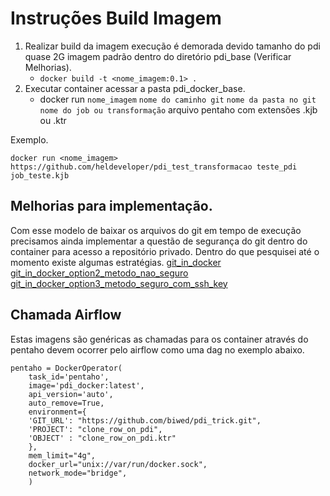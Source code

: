 # Instruções Build Imagem


1. Realizar build da imagem execução é demorada devido tamanho do pdi quase 2G imagem padrão dentro do diretório pdi_base (Verificar Melhorias).
    * `docker build -t <nome_imagem:0.1> .`
2. Executar container acessar a pasta pdi_docker_base.
    * docker run `nome_imagem` `nome do caminho git` `nome da pasta no git` `nome do job ou transformação` arquivo pentaho com extensões .kjb ou .ktr

Exemplo.
```
docker run <nome_imagem> https://github.com/heldeveloper/pdi_test_transformacao teste_pdi job_teste.kjb
```

## Melhorias para implementação.

Com esse modelo de baixar os arquivos do git em tempo de execução precisamos ainda implementar a questão de segurança do git dentro do container para acesso a repositório privado.
Dentro do que pesquisei até o momento existe algumas estratégias.
[git_in_docker](https://www.baeldung.com/ops/dockerfile-git-strategies)
[git_in_docker_option2_metodo_nao_seguro](https://pt.stackoverflow.com/questions/113663/clonar-reposit%C3%B3rio-privado-passando-senha-como-par%C3%A2metro)
[git_in_docker_option3_metodo_seguro_com_ssh_key](https://stackoverflow.com/questions/18136389/using-ssh-keys-inside-docker-container)


## Chamada Airflow

Estas imagens são genéricas as chamadas para os container através do pentaho devem ocorrer pelo airflow como uma dag no exemplo abaixo.


```
pentaho = DockerOperator(
    task_id='pentaho',
    image='pdi_docker:latest',
    api_version='auto',
    auto_remove=True,
    environment={
    'GIT_URL': "https://github.com/biwed/pdi_trick.git",
    'PROJECT': "clone_row_on_pdi",
    'OBJECT' : "clone_row_on_pdi.ktr"
    },
    mem_limit="4g",
    docker_url="unix://var/run/docker.sock",
    network_mode="bridge",
    )
```


    